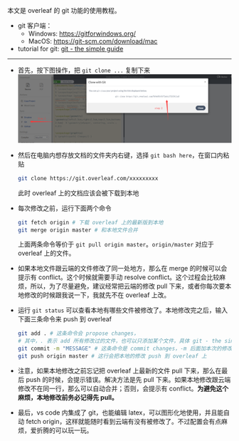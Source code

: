 本文是 overleaf 的 git 功能的使用教程。

- git 客户端：
    - Windows: https://gitforwindows.org/
    - MacOS: https://git-scm.com/download/mac
- tutorial for git: [git - the simple guide](https://rogerdudler.github.io/git-guide/)

___

- 首先，按下图操作，把 `git clone ...` 复制下来
![1](1.png)

- 然后在电脑内想存放文档的文件夹内右键，选择 `git bash here`，在窗口内粘贴 
    ```bash
    git clone https://git.overleaf.com/xxxxxxxxx
    ```
    此时 overleaf 上的文档应该会被下载到本地
- 每次修改之前，运行下面两个命令
    ```bash
    git fetch origin # 下载 overleaf 上的最新版到本地
    git merge origin master # 和本地文件合并
    ```
    上面两条命令等价于 `git pull origin master`。`origin/master` 对应于 overleaf 上的文件。

- 如果本地文件跟云端的文件修改了同一处地方，那么在 merge 的时候可以会提示有 conflict。这个时候就需要手动 resolve conflict。这个过程会比较麻烦，所以，为了尽量避免，建议经常把云端的修改 pull 下来，或者你每次要本地修改的时候跟我说一下，我就先不在 overleaf 上改。

- 运行 `git status` 可以查看本地有哪些文件被修改了。本地修改完之后，输入下面三条命令来 push 到 overleaf
    ```bash
    git add . # 这条命令会 propose changes，
    # 其中，. 表示 add 所有修改过的文件，也可以只添加某个文件，具体 git - the simple guide
    git commit -m "MESSAGE" # 这条命令是 commit changes，-m 后面加本次的修改信息，比如修改了哪一节
    git push origin master # 这行会把本地的修改 push 到 overleaf 上
    ```
- 注意，如果本地修改之前忘记把 overleaf 上最新的文件 pull 下来，那么在最后 push 的时候，会提示错误。解决方法是先 pull 下来。如果本地修改跟云端修改不在同一行，那么可以自动合并；否则，会提示有 conflict。**为避免这个麻烦，本地修改前务必记得先 pull。**

- 最后，vs code 内集成了 git，也能编辑 latex，可以图形化地使用，并且能自动 fetch origin，这样就能随时看到云端有没有被修改了。不过配置会有点麻烦，爱折腾的可以玩一玩。